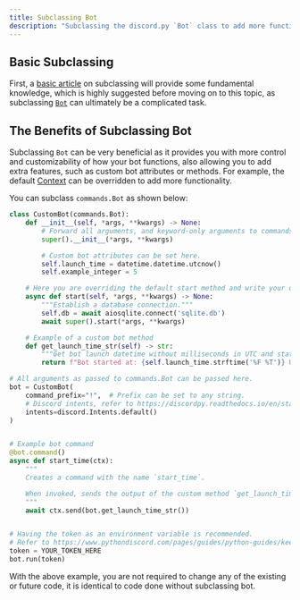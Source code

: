 ```yaml
---
title: Subclassing Bot
description: "Subclassing the discord.py `Bot` class to add more functionality and customizability."
---
```


## Basic Subclassing
First, a [basic article](https://www.codesdope.com/course/python-subclass-of-a-class/) on subclassing will provide some fundamental knowledge, which is highly suggested before moving on to this topic, as subclassing [`Bot`](https://discordpy.readthedocs.io/en/latest/ext/commands/api.html#discord.ext.commands.Bot) can ultimately be a complicated task.

## The Benefits of Subclassing Bot
Subclassing `Bot` can be very beneficial as it provides you with more control and customizability of how your bot functions, also allowing you to add extra features, such as custom bot attributes or methods. For example, the default [Context](https://discordpy.readthedocs.io/en/latest/ext/commands/api.html#discord.ext.commands.Context) can be overridden to add more functionality.

You can subclass `commands.Bot` as shown below:
```python
class CustomBot(commands.Bot):
    def __init__(self, *args, **kwargs) -> None:
        # Forward all arguments, and keyword-only arguments to commands.Bot
        super().__init__(*args, **kwargs)

        # Custom bot attributes can be set here.
        self.launch_time = datetime.datetime.utcnow()
        self.example_integer = 5

    # Here you are overriding the default start method and write your own code.
    async def start(self, *args, **kwargs) -> None:
        """Establish a database connection."""
        self.db = await aiosqlite.connect('sqlite.db')
        await super().start(*args, **kwargs)

    # Example of a custom bot method
    def get_launch_time_str(self) -> str:
        """Get bot launch datetime without milliseconds in UTC and status."""
        return f"Bot started at: {self.launch_time.strftime('%F %T')} UTC."

# All arguments as passed to commands.Bot can be passed here.
bot = CustomBot(
    command_prefix="!",  # Prefix can be set to any string.
    # Discord intents, refer to https://discordpy.readthedocs.io/en/stable/intents.html
    intents=discord.Intents.default()  
)


# Example bot command
@bot.command()
async def start_time(ctx):
    """
    Creates a command with the name `start_time`.

    When invoked, sends the output of the custom method `get_launch_time_str`.
    """
    await ctx.send(bot.get_launch_time_str())


# Having the token as an environment variable is recommended.
# Refer to https://www.pythondiscord.com/pages/guides/python-guides/keeping-tokens-safe/
token = YOUR_TOKEN_HERE
bot.run(token)
```
With the above example, you are not required to change any of the existing or future code, it is identical to code done without subclassing bot.